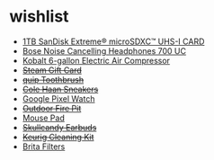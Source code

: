 # wishlist

* [1TB SanDisk Extreme® microSDXC™ UHS-I CARD](https://www.westerndigital.com/products/memory-cards/sandisk-extreme-uhs-i-microsd#SDSQXAV-1T00-GN6MA)
* [Bose Noise Cancelling Headphones 700 UC](https://www.bose.com/en_us/products/headphones/noise_cancelling_headphones/noise-cancelling-headphones-700-conferencing.html#v=noise_cancelling_headphones_700_conferencing_black)
* [Kobalt 6-gallon Electric Air Compressor](https://www.lowes.com/pd/Kobalt/5013549743)
* ~~[Steam Gift Card](https://store.steampowered.com/digitalgiftcards/)~~
* ~~[quip Toothbrush](https://www.getquip.com/store/products/electric-toothbrush-set?product=63c6e200-f0a0-4a1a-96a5-071d3dfc860d)~~
* ~~[Cole Haan Sneakers](https://www.colehaan.com/mens-grandpro-rally-laser-cut-sneaker-navy-nubuck/C31422.html)~~
* [Google Pixel Watch](https://store.google.com/product/google_pixel_watch?hl=en-US&pli=1)
* ~~[Outdoor Fire Pit](https://www.amazon.com/Cogesu-Portable-Outdoor-Brazier-Diameter/dp/B0BJ92C7QT/)~~
* [Mouse Pad](https://www.razer.com/gaming-mouse-mats/razer-gigantus-v2/RZ02-03330400-R3U1)
* ~~[Skullcandy Earbuds](https://www.amazon.com/Skullcandy-Inkd-Plus-Ear-Earbud/dp/B07QYKFG6J/)~~
* ~~[Keurig Cleaning Kit](https://www.keurig.com/3-Month-Brewer-Care-Kit/p/3-Month-Brewer-Care-Kit)~~
* [Brita Filters](https://www.brita.com/products/elite-replacement-filters/)
